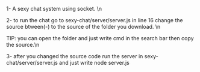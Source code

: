 1- A sexy chat system using socket. \n

2- to run the chat go to sexy-chat/server/server.js in line 16 change the source btween(-) to the source of the folder you download. \n

TIP: you can open the folder and just write cmd in the search bar then copy the source.\n

3- after you changed the source code run the server in sexy-chat/server/server.js and just write node server.js
